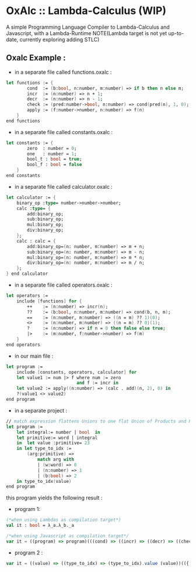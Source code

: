# OxAlc :: Lambda-Calculus (WIP)
A simple Programming Language Compiler to Lambda-Calculus and Javascript, with a Lambda-Runtime
NOTE(Lambda target is not yet up-to-date, currently exploring adding STLC)

## Oxalc Example :

 * in a separate file called functions.oxalc :
```fs
let functions := {
        cond  := (b:bool, n:number, m:number) => if b then n else m;  
        incr  := (n:number) => n + 1;
        decr  := (n:number) => n - 1;
        check := (pred:number->bool, n:number) => cond(pred(n), 1, 0);
        apply := (f:number->number, n:number) => f(n)
    }
end functions
```
* in a separate file called constants.oxalc :
```fs
let constants := {
        zero  : number = 0;
        one   : number = 1;
        bool_t : bool = true;
        bool_f : bool = false 
    }
end constants 
```
* in a separate file called calculator.oxalc : 
```fs
let calculator := {
    binary_op :type= number->number->number; 
    calc :type= { 
        add:binary_op; 
        sub:binary_op; 
        mul:binary_op; 
        div:binary_op; 
    }; 
    calc : calc = {
        add:binary_op=(n: number, m:number) => m + n; 
        sub:binary_op=(n: number, m:number) => m - n; 
        mul:binary_op=(n: number, m:number) => m * n; 
        div:binary_op=(n: number, m:number) => m / n;
    };
} end calculator 
```
* in a separate file called operators.oxalc :
```fs
let operators := 
    include [functions] for {
        ++    := (n:number) => incr(n);
        ??    := (b:bool, n:number, m:number) => cond(b, n, m);
        ==    := (n:number, m:number) => ((n = m) ?? 1)(0);
        <>    := (n:number, m:number) => ((n = m) ?? 0)(1);
        ?     := (n:number) => if n = 0 then false else true;
        |>    := (m:number, f:number->number) => f(m)
    }
end operators
```
* in our main file :
```fs
let program := 
    include [constants, operators, calculator] for
    let value1 := num |> f where num := zero 
                           and f := incr in 
    let value2 := apply((n:number) => (calc . add)(n, 2), 0) in
    ?(value1 <> value2)
end program 
```
* in a separate project :
```fs
// match expression flattens Unions to one flat Union of Products and Prims
let program := 
	let integral:= number | bool  in  
	let primitive:= word | integral  
	in  let value :primitive= 23 
	in let type_to_idx := 
		(arg:primitive) => 
			match arg with 
			| (w:word) => 0 
			| (n:number) => 1 
			| (b:bool) => 2 
	in type_to_idx(value) 
end program 
```
this program yields the following result : 
* program 1: 
```fs
(*when using Lambdas as compilation target*) 
val it : bool = λ_a.λ_b._a
```
```js
/*when using Javascript as compilation target*/ 
var it = ((program) => program)(((cond) => ((incr) => ((decr) => ((check) => ((apply) => ((addadd) => ((qstqst) => ((eqleql) => ((grtlet) => ((qst) => ((ordlet) => ((zero) => ((one) => ((bool_t) => ((bool_f) => ((value1) => ((value2) => qst(grtlet(value1, value2)))(apply((n) => n + 2)(0)))(((num) => ((f) => ordlet(num, f))(incr))(zero)))(false))(true))(1))(0))((m) => (f) => f(m)))((n) => ((thenb, elseb) => (n == 0) ? thenb() : elseb())(() => false, () => true)))((n) => (m) => qstqst(n == m, 0)(1)))((n) => (m) => qstqst(n == m, 1)(0)))((b) => (n) => (m) => cond(b)(n)(m)))((n) => incr(n)))((f) => (n) => f(n)))((pred) => (n) => cond(pred(n))(1)(0)))((n) => n - 1))((n) => n + 1))((b) => (n) => (m) => ((thenb, elseb) => (b) ? thenb() : elseb())(() => n, () => m))) // true
```
* program 2 :
```js
var it = ((value) => ((type_to_idx) => (type_to_idx).value (value))(({ value:(arg) => (("word" === arg.type) ? (({ value:(w) => ({ value:0, type:"number" }), type:"word -> number" }).value(arg)) : ((("number" === arg.type) ? (({ value:(n) => ({ value:1, type:"number" }), type:"number -> number" }).value(arg)) : (({ value:(b) => ({ value:2, type:"number" }), type:"bool -> number" }).value(arg))))), type:"primitive -> number" })))(({ value:23, type:"number" }))
```
